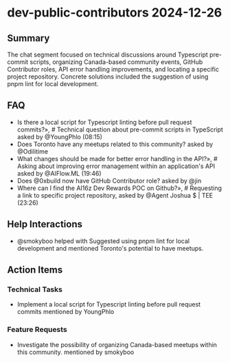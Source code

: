# dev-public-contributors 2024-12-26

## Summary
The chat segment focused on technical discussions around Typescript pre-commit scripts, organizing Canada-based community events, GitHub Contributor roles, API error handling improvements, and locating a specific project repository. Concrete solutions included the suggestion of using pnpm lint for local development.

## FAQ
- Is there a local script for Typescript linting before pull request commits?»,  # Technical question about pre-commit scripts in TypeScript asked by @YoungPhlo (08:15)
- Does Toronto have any meetups related to this community? asked by @Odilitime
- What changes should be made for better error handling in the API?», # Asking about improving error management within an application's API asked by @AIFlow.ML (19:46)
- Does @0xbuild now have GitHub Contributor role? asked by @jin
- Where can I find the AI16z Dev Rewards POC on Github?», # Requesting a link to specific project repository, asked by @Agent Joshua $ | TEE (23:26)

## Help Interactions
- @smokyboo helped  with Suggested using pnpm lint for local development and mentioned Toronto's potential to have meetups.

## Action Items

### Technical Tasks
- Implement a local script for Typescript linting before pull request commits mentioned by YoungPhlo

### Feature Requests
- Investigate the possibility of organizing Canada-based meetups within this community. mentioned by smokyboo
